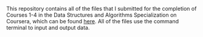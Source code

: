 This repository contains all of the files that I submitted for the completion of Courses 1-4 in the Data Structures and Algorithms Specialization on Coursera, which can be found [here](https://www.coursera.org/specializations/data-structures-algorithms). All of the files use the command terminal to input and output data.


